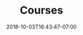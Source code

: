 ---
title: "Courses"
date: 2018-10-03T16:43:47-07:00
draft: false

description: DIESMO 5 HAS TAKEN THE TIME TO TALK WITH INDUSTY PROFFESSIONALS AND UNIVERSITIES TO DETERMINE WHICH TOOLS, FRAMEWORKS, AND LANGUAGES ARE ACTUALLY BEING USED. THIS WAY STUDENTS CAN BETTER DECIDE WHAT THEY SHOULD LEARN TO BECOME SOFTWARE ENGINEERS, COMPUTER SCIENTISTS, & COMPUTER ENGINEERS.
---